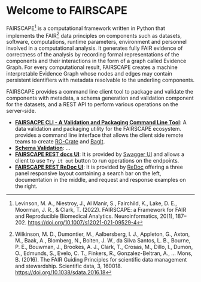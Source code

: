 # Welcome to FAIRSCAPE

FAIRSCAPE[^1] is a computational framework written in Python that implements the FAIR[^2] data principles on components
such as datasets, software, computations, runtime parameters, environment and personnel involved in a computational 
analysis. It generates fully FAIR evidence of correctness of the analysis by recording formal representations of the 
components and their interactions in the form of a graph called Evidence Graph. For every computational result, FAIRSCAPE
creates a machine interpretable Evidence Graph whose nodes and edges may contain persistent identifiers with metadata 
resolvable to the underling components. 

FAIRSCAPE provides a command line client tool to package and validate the components with metadata, a schema generation
and validation component for the datasets, and a REST API to perform various operations on the server-side.



- **[FAIRSACPE CLI - A Validation and Packaging Command Line Tool](https://fairscape.github.io/fairscape-cli/)**: A data validation and packaging utility for 
the FAIRSCAPE ecosystem. provides a command line interface that allows the client side remote teams to create 
[RO-Crate](https://www.researchobject.org/ro-crate/) and [BagIt](https://datatracker.ietf.org/doc/html/rfc8493).
- **[Schema Validation]()**: ...
- **[FAIRSCAPE REST docs UI](https://fairscape.pods.uvarc.io/docs)**: It is provided by [Swagger UI](https://github.com/swagger-api/swagger-ui) and allows a client to use `Try it out` button 
to run operations on the endpoints.
- **[FAIRSCAPE REST ReDoc UI](https://fairscape.pods.uvarc.io/redoc)**: It is provided by [ReDoc](https://github.com/Redocly/redoc) offering a three panel responsive layout containing 
a search bar on the left, documentation in the middle, and request and response examples on the right.

[^1]:
    Levinson, M. A., Niestroy, J., Al Manir, S., Fairchild, K., Lake, D. E., Moorman, J. R., & Clark, T. (2022). 
    FAIRSCAPE: a Framework for FAIR and Reproducible Biomedical Analytics. Neuroinformatics, 20(1), 187–202. 
    https://doi.org/10.1007/s12021-021-09529-4

[^2]:
    Wilkinson, M. D., Dumontier, M., Aalbersberg, I. J., Appleton, G., Axton, M., Baak, A., Blomberg, N., Boiten, J. W., 
    da Silva Santos, L. B., Bourne, P. E., Bouwman, J., Brookes, A. J., Clark, T., Crosas, M., Dillo, I., Dumon, O., 
    Edmunds, S., Evelo, C. T., Finkers, R., Gonzalez-Beltran, A., … Mons, B. (2016). The FAIR Guiding Principles for 
    scientific data management and stewardship. Scientific data, 3, 160018. https://doi.org/10.1038/sdata.2016.18